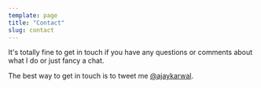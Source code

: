 ```yaml
---
template: page
title: "Contact"
slug: contact
---
```


It's totally fine to get in touch if you have any questions or comments about what I do or just fancy a chat.

The best way to get in touch is to tweet me <a href="http://www.twitter.com/ajaykarwal" target="_blank" title="Tweet at me">@ajaykarwal</a>.
